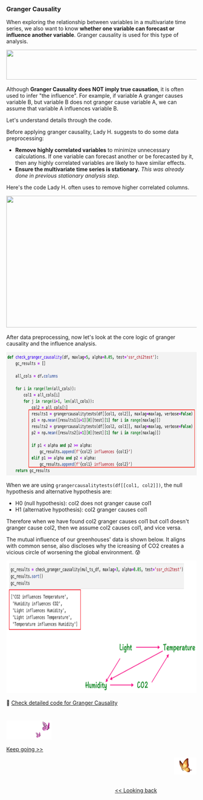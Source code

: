 ### Granger Causality
When exploring the relationship between variables in a multivariate time series, we also want to know <b>whether one variable can forecast or influence another variable</b>. Granger causality is used for this type of analysis.

<p align="left">
<img src="https://github.com/lady-h-world/My_Garden/blob/main/images/Garden_Totem_images/notes/granger_causality_not_causality.png" width="766" height="79" />
</p>

Although <b>Granger Causality does NOT imply true causation</b>, it is often used to infer "the influence". For example, if variable A granger causes variable B, but variable B does not granger cause variable A, we can assume that variable A influences variable B.

Let's understand details through the code. 

Before applying granger causality, Lady H. suggests to do some data preprocessing:
* <b>Remove highly correlated variables</b> to minimize unnecessary calculations. If one variable can forecast another or be forecasted by it, then any highly correlated variables are likely to have similar effects.
* <b>Ensure the multivariate time series is stationary.</b> <i>This was already done in previous stationary analysis step.</i>

Here's the code Lady H. often uses to remove higher correlated columns.
<p align="left">
<img src="https://github.com/lady-h-world/My_Garden/blob/main/images/Garden_Totem_images/data_exploration/gc_rm_high_corr.png" width="989" height="349" />
</p>

After data preprocessing, now let's look at the core logic of granger causality and the influence analysis.

<p align="left">
<img src="https://github.com/lady-h-world/My_Garden/blob/main/images/Garden_Totem_images/data_exploration/granger_causality_code.png" width="738" height="327" />
</p>

When we are using `grangercausalitytests(df[[col1, col2]])`, the null hypothesis and alternative hypothesis are:
* H0 (null hypothesis): col2 does not granger cause col1
* H1 (alternative hypothesis): col2 granger causes col1

Therefore when we have found col2 granger causes col1 but col1 doesn't granger cause col2, then we assume col2 causes col1, and vice versa.

The mutual influence of our greenhouses' data is shown below. It aligns with common sense, also discloses why the icreasing of CO2 creates a vicious circle of worsening the global environment. 😰

<p align="left">
<img src="https://github.com/lady-h-world/My_Garden/blob/main/images/Garden_Totem_images/data_exploration/granger_causality_output.png" width="810" height="351" />
</p>

🌻 [Check detailed code for Granger Causality][3]


#
<p align="left">
<img src="https://github.com/lady-h-world/My_Garden/blob/main/images/follow_us.png" width="120" height="50" />
</p>

[Keep going >>][1]

<p align="right">
<img src="https://github.com/lady-h-world/My_Garden/blob/main/images/going_back.png" width="60" height="44" />
</p>

&nbsp;&nbsp;&nbsp;&nbsp;&nbsp;&nbsp;&nbsp;&nbsp;&nbsp;&nbsp;&nbsp;&nbsp;&nbsp;&nbsp;&nbsp;&nbsp;&nbsp;&nbsp;&nbsp;&nbsp;&nbsp;&nbsp;&nbsp;&nbsp;&nbsp;&nbsp;&nbsp;&nbsp;&nbsp;&nbsp;&nbsp;&nbsp;&nbsp;&nbsp;&nbsp;&nbsp;&nbsp;&nbsp;&nbsp;&nbsp;&nbsp;&nbsp;&nbsp;&nbsp;&nbsp;&nbsp;&nbsp;&nbsp;&nbsp;&nbsp;&nbsp;&nbsp;&nbsp;&nbsp;&nbsp;&nbsp;&nbsp;&nbsp;&nbsp;&nbsp;&nbsp;&nbsp;&nbsp;&nbsp;&nbsp;&nbsp;&nbsp;&nbsp;&nbsp;&nbsp;&nbsp;&nbsp;&nbsp;&nbsp;&nbsp;&nbsp;&nbsp;&nbsp;&nbsp;&nbsp;&nbsp;&nbsp;&nbsp;&nbsp;&nbsp;&nbsp;&nbsp;&nbsp;&nbsp;&nbsp;&nbsp;&nbsp;&nbsp;&nbsp;&nbsp;&nbsp;&nbsp;&nbsp;&nbsp;&nbsp;&nbsp;&nbsp;&nbsp;&nbsp;&nbsp;&nbsp;&nbsp;&nbsp;&nbsp;&nbsp;&nbsp;&nbsp;&nbsp;&nbsp;&nbsp;&nbsp;&nbsp;&nbsp;&nbsp;&nbsp;&nbsp;&nbsp;&nbsp;&nbsp;&nbsp;&nbsp;&nbsp;&nbsp;&nbsp;&nbsp;&nbsp;&nbsp;&nbsp;&nbsp;&nbsp;&nbsp;&nbsp;&nbsp;&nbsp;&nbsp;&nbsp;&nbsp;&nbsp;&nbsp;&nbsp;&nbsp;&nbsp;&nbsp;&nbsp;&nbsp;&nbsp;&nbsp;&nbsp;&nbsp;&nbsp;&nbsp;&nbsp;&nbsp;&nbsp;&nbsp;&nbsp;&nbsp;&nbsp;&nbsp;&nbsp;&nbsp;&nbsp;&nbsp;&nbsp;&nbsp;&nbsp;&nbsp;&nbsp;&nbsp;&nbsp;&nbsp;&nbsp;&nbsp;&nbsp;&nbsp;&nbsp;&nbsp;&nbsp;&nbsp;&nbsp;&nbsp;&nbsp;&nbsp;&nbsp;&nbsp;&nbsp;&nbsp;&nbsp;&nbsp;&nbsp;&nbsp;&nbsp;&nbsp;&nbsp;&nbsp;&nbsp;[<< Looking back][2]

[1]:https://github.com/lady-h-world/My_Garden/blob/main/reading_pages/Penitent_Arch/ts7.md
[2]:https://github.com/lady-h-world/My_Garden/blob/main/reading_pages/Penitent_Arch/ts5.md
[3]:https://github.com/lady-h-world/My_Garden/blob/main/code/penitent_arch/past_ts_exploration.ipynb
